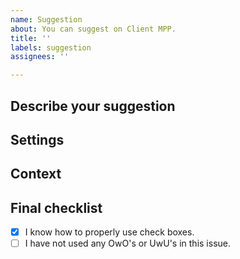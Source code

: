 ```yaml
---
name: Suggestion
about: You can suggest on Client MPP.
title: ''
labels: suggestion
assignees: ''

---
```


## Describe your suggestion
<!---With as much detail as possible, describe what your suggestion would do for Client MPP.--->

## Settings
<!---If applicable, what settings/customizability should be offered to tweak the functionality of your suggestion.--->

## Context
<!---Describe how your suggestion would improve Client MPP, or the reason behind it being added.--->

## Final checklist
- [x] I know how to properly use check boxes.
- [ ] I have not used any OwO's or UwU's in this issue.
